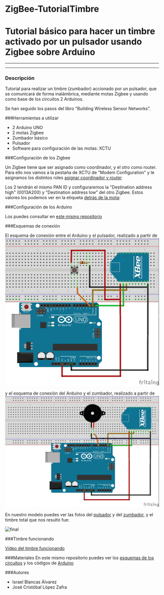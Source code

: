 ZigBee-TutorialTimbre
=====================

# Tutorial básico para hacer un timbre activado por un pulsador usando Zigbee sobre Arduino


***
***

### Descripción

Tutorial para realizar un timbre (zumbador) accionado por un pulsador, que se comunicará de forma inalámbrica, mediante motas Zigbee y usando como base de los circuitos 2 Arduinos.

Se han seguido los pasos del libro "Building Wireless Sensor Networks".


###Herramientas a utilizar

+ 2 Arduino UNO
+ 2 motas Zigbee
+ Zumbador básico
+ Pulsador 
+ Software para configuración de las motas: XCTU


###Configuración de los Zigbee

Un Zigbee tiene que ser asignado como coordinador, y el otro como router. Para ello nos vamos a la pestaña de XCTU de "Modem Configuration" y le asignamos los distintos roles
[asignar coordinador y router]() 


Los 2 tendrán el mismo PAN ID y configuraremos la "Destination address high" (0013A200) y "Destination address low" del otro Zigbee. Estos valores los podemos ver en la etiqueta [detrás de la mota](https://github.com/JCristobal/ZigBee-TutorialTimbre/blob/master/im%C3%A1genes/detras%20de%20la%20mota.png):



###Configuración de los Arduino

Los puedes consultar en [este mismo repositorio]()


###Esquemas de conexión

El esquema de conexión entre el Arduino y el pulsador, realizado a partir de ![circuito pulsador](https://github.com/JCristobal/ZigBee-TutorialTimbre/blob/master/Esquemas/esquema%20pulsador.jpg)  


y el esquema de conexión del Arduino y el zumbador, realizado a partir de ![circuito zumbador](https://github.com/JCristobal/ZigBee-TutorialTimbre/blob/master/Esquemas/esquema%20zumbador.jpg)  



En nuestro modelo puedes ver las fotos del [pulsador](https://github.com/JCristobal/ZigBee-TutorialTimbre/blob/master/im%C3%A1genes/pulsador.jpg) y del [zumbador](https://github.com/JCristobal/ZigBee-TutorialTimbre/blob/master/im%C3%A1genes/zumbador.jpg), y el timbre total que nos resultó fue:

![final](https://github.com/JCristobal/ZigBee-TutorialTimbre/blob/master/im%C3%A1genes/final2.jpg)


###Timbre funcionando

[Vídeo del timbre funcionando]()


###Materiales
En este mismo repositorio puedes ver los [esquemas de los circuitos](https://github.com/JCristobal/ZigBee-TutorialTimbre/tree/master/Esquemas) y los códigos de [Arduino]()



###Autores

+ Israel Blancas Álvarez
+ José Cristóbal López Zafra
